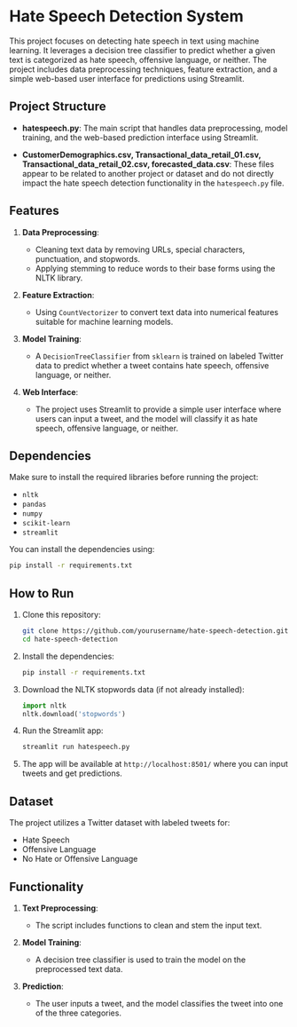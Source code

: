 # Hate Speech Detection System

This project focuses on detecting hate speech in text using machine learning. It leverages a decision tree classifier to predict whether a given text is categorized as hate speech, offensive language, or neither. The project includes data preprocessing techniques, feature extraction, and a simple web-based user interface for predictions using Streamlit.

## Project Structure

- **hatespeech.py**: The main script that handles data preprocessing, model training, and the web-based prediction interface using Streamlit.
  
- **CustomerDemographics.csv, Transactional_data_retail_01.csv, Transactional_data_retail_02.csv, forecasted_data.csv**: These files appear to be related to another project or dataset and do not directly impact the hate speech detection functionality in the `hatespeech.py` file.

## Features

1. **Data Preprocessing**:
   - Cleaning text data by removing URLs, special characters, punctuation, and stopwords.
   - Applying stemming to reduce words to their base forms using the NLTK library.
   
2. **Feature Extraction**:
   - Using `CountVectorizer` to convert text data into numerical features suitable for machine learning models.
   
3. **Model Training**:
   - A `DecisionTreeClassifier` from `sklearn` is trained on labeled Twitter data to predict whether a tweet contains hate speech, offensive language, or neither.

4. **Web Interface**:
   - The project uses Streamlit to provide a simple user interface where users can input a tweet, and the model will classify it as hate speech, offensive language, or neither.
   
## Dependencies

Make sure to install the required libraries before running the project:

- `nltk`
- `pandas`
- `numpy`
- `scikit-learn`
- `streamlit`

You can install the dependencies using:

```bash
pip install -r requirements.txt
```

## How to Run

1. Clone this repository:
   ```bash
   git clone https://github.com/yourusername/hate-speech-detection.git
   cd hate-speech-detection
   ```

2. Install the dependencies:
   ```bash
   pip install -r requirements.txt
   ```

3. Download the NLTK stopwords data (if not already installed):
   ```python
   import nltk
   nltk.download('stopwords')
   ```

4. Run the Streamlit app:
   ```bash
   streamlit run hatespeech.py
   ```

5. The app will be available at `http://localhost:8501/` where you can input tweets and get predictions.

## Dataset

The project utilizes a Twitter dataset with labeled tweets for:
- Hate Speech
- Offensive Language
- No Hate or Offensive Language

## Functionality

1. **Text Preprocessing**:
   - The script includes functions to clean and stem the input text.
   
2. **Model Training**:
   - A decision tree classifier is used to train the model on the preprocessed text data.
   
3. **Prediction**:
   - The user inputs a tweet, and the model classifies the tweet into one of the three categories.
